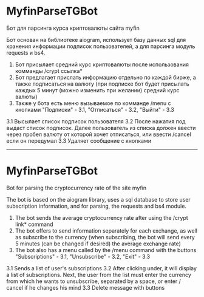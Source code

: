 # MyfinParseTGBot
 Бот для парсинга курса криптовалюты сайта myfin

Бот основан на библиотеке aiogram, использует базу данных sql для хранения информации подписок пользователей, а для парсинга модуль requests и bs4.

1. Бот присылает средний курс криптовалюты после использования комманды /crypt ссылка*
2. Бот предлагает прислать информацию отдельно по каждой бирже, а также подписаться на валюту
(при подписке бот будет присылать каждых 5 минут (можно изменить при желании) средний курс валюты)
3. Также у бота есть меню вызываемое по комманде /menu с кнопками "Подписки" - 3.1, "Отписаться" - 3.2, "Выйти" - 3.3

3.1 Высылает список подписок пользователя
3.2 После нажатия под выдаст список подписок. Далее пользователь из списка должен ввести через пробел валюту от которой хочет отписаться, или ввести /cancel если он передумал
3.3 Удаляет сообщение с кнопками
***
# MyfinParseTGBot
Bot for parsing the cryptocurrency rate of the site myfin

The bot is based on the aiogram library, uses a sql database to store user subscription information, and for parsing, the requests and bs4 module.

1. The bot sends the average cryptocurrency rate after using the /crypt link* command
2. The bot offers to send information separately for each exchange, as well as subscribe to the currency
(when subscribing, the bot will send every 5 minutes (can be changed if desired) the average exchange rate)
3. The bot also has a menu called by the /menu command with the buttons "Subscriptions" - 3.1, "Unsubscribe" - 3.2, "Exit" - 3.3

3.1 Sends a list of user's subscriptions
3.2 After clicking under, it will display a list of subscriptions. Next, the user from the list must enter the currency from which he wants to unsubscribe, separated by a space, or enter / cancel if he changes his mind
3.3 Delete message with buttons
